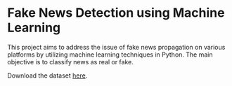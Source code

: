 # Fake News Detection using Machine Learning

This project aims to address the issue of fake news propagation on various platforms by utilizing machine learning techniques in Python. The main objective is to classify news as real or fake.

Download the dataset [here](https://drive.google.com/file/d/15-JzI8i0puKbm56apAl9G_1wr-Bnq8jt/view?usp=share_link).
